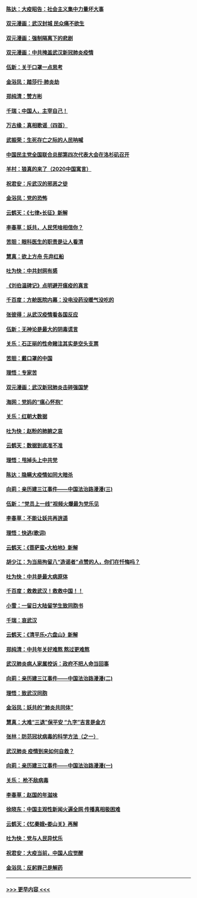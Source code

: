 #### [陈达：大疫昭告：社会主义集中力量坏大事](../pages/nsc993/n11859419.md?t=02120511) 
#### [双元漫画：武汉封城 民众痛不欲生](../pages/nsc993/n11859287.md?t=02120511) 
#### [双元漫画：强制隔离下的悲剧](../pages/nsc993/n11859244.md?t=02120511) 
#### [双元漫画：中共掩盖武汉新冠肺炎疫情](../pages/nsc993/n11858249.md?t=02120511) 
#### [伍新：关于口罩一点思考](../pages/nsc993/n11859195.md?t=02120511) 
#### [金浴凤：踏莎行‧肺炎劫](../pages/nsc993/n11858227.md?t=02120511) 
#### [郑纯清：赞方彬](../pages/nsc993/n11856803.md?t=02120511) 
#### [千瑞；中国人，主宰自己！](../pages/nsc993/n11856793.md?t=02120511) 
#### [万古缘：真相歌谣（四首）](../pages/nsc993/n11856263.md?t=02120511) 
#### [武振荣：生死存亡之际的人民呐喊](../pages/nsc993/n11856256.md?t=02120511) 
#### [中国民主党全国联合总部第四次代表大会在洛杉矶召开](../pages/nsc993/n11856344.md?t=02120511) 
#### [羊村：狼真的来了（2020中国寓言）](../pages/nsc993/n11856229.md?t=02120511) 
#### [祝君安：斥武汉的邪恶之徒](../pages/nsc993/n11855861.md?t=02120511) 
#### [金浴凤：党的恐怖](../pages/nsc993/n11855849.md?t=02120511) 
#### [云鹤天：《七律▪长征》新解](../pages/nsc993/n11855479.md?t=02120511) 
#### [李春草：妖共，人民凭啥相信你？](../pages/nsc993/n11855196.md?t=02120511) 
#### [苦胆：眼科医生的职责是让人看清](../pages/nsc993/n11853840.md?t=02120511) 
#### [慧真：欲上方舟 先弃红船](../pages/nsc993/n11853483.md?t=02120511) 
#### [吐为快：中共封网有感](../pages/nsc993/n11852575.md?t=02120511) 
#### [《刘伯温碑记》点明避开瘟疫的真言](../pages/nsc993/n11852128.md?t=02120511) 
#### [千百度：方舱医院内幕：没电没药没暖气没吃的](../pages/nsc993/n11850211.md?t=02120511) 
#### [张彼得：从武汉疫情看各国反应](../pages/nsc993/n11850102.md?t=02120511) 
#### [伍新：无神论是最大的阴毒谎言](../pages/nsc993/n11846129.md?t=02120511) 
#### [关乐：石正丽的性命赌注其实是空头支票](../pages/nsc993/n11846109.md?t=02120511) 
#### [苦胆：戴口罩的中国](../pages/nsc993/n11845576.md?t=02120511) 
#### [理悟：专家苦](../pages/nsc993/n11845564.md?t=02120511) 
#### [双元漫画：武汉新冠肺炎击碎强国梦](../pages/nsc993/n11843320.md?t=02120511) 
#### [海网：党妈的“瘟心怀抱”](../pages/nsc993/n11840740.md?t=02120511) 
#### [关乐：红朝大数据](../pages/nsc993/n11840675.md?t=02120511) 
#### [吐为快：赵粉的肺腑之哀](../pages/nsc993/n11840618.md?t=02120511) 
#### [云鹤天：数据到底准不准](../pages/nsc993/n11840325.md?t=02120511) 
#### [理悟：甩掉头上中共党](../pages/nsc993/n11838826.md?t=02120511) 
#### [陈达：隐瞒大疫情如同大暗杀](../pages/nsc993/n11838771.md?t=02120511) 
#### [向莉：亲历建三江事件——中国法治路漫漫(三)](../pages/nsc993/n11831825.md?t=02120511) 
#### [伍新：“党员上一线”视频火爆最为党乐见](../pages/nsc993/n11838200.md?t=02120511) 
#### [李春草：不能让妖共再逍遥](../pages/nsc993/n11838102.md?t=02120511) 
#### [理悟：快逃(歌词)](../pages/nsc993/n11838083.md?t=02120511) 
#### [云鹤天：《菩萨蛮▪大柏地》新解](../pages/nsc993/n11838059.md?t=02120511) 
#### [胡少江：为当局拘留八“造谣者”点赞的人，你们在忏悔吗？](../pages/nsc993/n11836801.md?t=02120511) 
#### [吐为快：中共是最大病原体](../pages/nsc993/n11836748.md?t=02120511) 
#### [千百度：救救武汉！救救中国！！](../pages/nsc993/n11836145.md?t=02120511) 
#### [小雪：一留日大陆留学生致同胞书](../pages/nsc993/n11834624.md?t=02120511) 
#### [千瑞：哀武汉](../pages/nsc993/n11833647.md?t=02120511) 
#### [云鹤天：《清平乐▪六盘山》新解](../pages/nsc993/n11833611.md?t=02120511) 
#### [郑纯清：中共年关好难熬 熬过更难熬](../pages/nsc993/n11833489.md?t=02120511) 
#### [武汉肺炎病人家属控诉：政府不把人命当回事](../pages/nsc993/n11833205.md?t=02120511) 
#### [向莉：亲历建三江事件——中国法治路漫漫(二)](../pages/nsc993/n11829102.md?t=02120511) 
#### [理悟：致武汉同胞](../pages/nsc993/n11831522.md?t=02120511) 
#### [金浴凤：妖共的“肺炎共同体”](../pages/nsc993/n11829448.md?t=02120511) 
#### [慧真：大难“三退”保平安 “九字”吉言是金方](../pages/nsc993/n11829501.md?t=02120511) 
#### [张林：防范冠状病毒的科学方法（之一）](../pages/nsc993/n11828618.md?t=02120511) 
#### [武汉肺炎 疫情到来如何自救？](../pages/nsc993/n11827632.md?t=02120511) 
#### [向莉：亲历建三江事件——中国法治路漫漫(一)](../pages/nsc993/n11827190.md?t=02120511) 
#### [关乐： 枪不敌病毒](../pages/nsc993/n11826746.md?t=02120511) 
#### [李春草：赵国的年滋味](../pages/nsc993/n11826321.md?t=02120511) 
#### [徐晓东：中国主观性新闻火遍全网 传播真相极困难](../pages/nsc993/n11826508.md?t=02120511) 
#### [云鹤天：《忆秦娥▪娄山关》再解](../pages/nsc993/n11824682.md?t=02120511) 
#### [吐为快：党与人民异忧乐](../pages/nsc993/n11824660.md?t=02120511) 
#### [祝君安：大疫当前，中国人应觉醒](../pages/nsc993/n11821946.md?t=02120511) 
#### [金浴凤：反躬罪己是解药](../pages/nsc993/n11820280.md?t=02120511) 

----
#### [ >>> 更早内容 <<< ](../indexes/nsc993-earlier.md)
